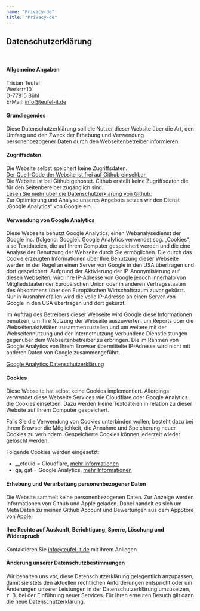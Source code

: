 ```yaml
---
name: "Privacy-de"
title: "Privacy-de"
---
```


## Datenschutzerklärung
<br />

#### Allgemeine Angaben
Tristan Teufel   
Werkstr.10   
D-77815 Bühl   
E-Mail: info@teufel-it.de

#### Grundlegendes
Diese Datenschutzerklärung soll die Nutzer dieser Website über die Art, den Umfang und den Zweck der Erhebung und Verwendung personenbezogener Daten durch den Webseitenbetreiber informieren.

#### Zugriffsdaten
Die Website selbst speichert keine Zugriffsdaten.   
[Der Quell-Code der Website ist frei auf Github einsehbar.](https://github.com/firsttris/teufel-it-gatsby)   
Die Website ist bei Github gehostet. Github erstellt keine Zugriffsdaten die für den Seitenbereiber zugänglich sind.   
[Lesen Sie mehr über die Datenschutzerklärung von Github.](https://help.github.com/articles/github-privacy-statement/)   
Zur Optimierung und Analyse unseres Angebots setzen wir den Dienst „Google Analytics“ von Google ein.

#### Verwendung von Google Analytics
Diese Webseite benutzt Google Analytics, einen Webanalysedienst der Google Inc. (folgend: Google). Google Analytics verwendet sog. „Cookies“, also Textdateien, die auf Ihrem Computer gespeichert werden und die eine Analyse der Benutzung der Webseite durch Sie ermöglichen. Die durch das Cookie erzeugten Informationen über Ihre Benutzung dieser Webseite werden in der Regel an einen Server von Google in den USA übertragen und dort gespeichert. Aufgrund der Aktivierung der IP-Anonymisierung auf diesen Webseiten, wird Ihre IP-Adresse von Google jedoch innerhalb von Mitgliedstaaten der Europäischen Union oder in anderen Vertragsstaaten des Abkommens über den Europäischen Wirtschaftsraum zuvor gekürzt. Nur in Ausnahmefällen wird die volle IP-Adresse an einen Server von Google in den USA übertragen und dort gekürzt.

Im Auftrag des Betreibers dieser Webseite wird Google diese Informationen benutzen, um Ihre Nutzung der Webseite auszuwerten, um Reports über die Webseitenaktivitäten zusammenzustellen und um weitere mit der Webseitennutzung und der Internetnutzung verbundene Dienstleistungen gegenüber dem Webseitenbetreiber zu erbringen. Die im Rahmen von Google Analytics von Ihrem Browser übermittelte IP-Adresse wird nicht mit anderen Daten von Google zusammengeführt.

[Google Analytics Datenschutzerklärung](https://www.google.com/analytics/learn/privacy.html?hl=de)

#### Cookies
Diese Webseite hat selbst keine Cookies implementiert. Allerdings verwendet diese Webseite Services wie Cloudflare oder Google Analytics die Cookies einsetzen. Dazu werden kleine Textdateien in relation zu dieser Website auf ihrem Computer gespeichert.

Falls Sie die Verwendung von Cookies unterbinden wollen, besteht dazu bei Ihrem Browser die Möglichkeit, die Annahme und Speicherung neuer Cookies zu verhindern. Gespeicherte Cookies können jederzeit wieder gelöscht werden.

Folgende Cookies werden eingesetzt:
 - __cfduid = Cloudflare, [mehr Informationen](https://support.cloudflare.com/hc/en-us/articles/200170156-What-does-the-Cloudflare-cfduid-cookie-do-)
 - ga, gat = Google Analytics, [mehr Informationen](https://developers.google.com/analytics/devguides/collection/analyticsjs/cookie-usage)

 #### Erhebung und Verarbeitung personenbezogener Daten
 Die Website sammelt keine personenbezogenen Daten. Zur Anzeige werden Informationen von Github und Apple geladen. Dabei handelt es sich um Meta Daten zu meinen Github Account und Bewertungen aus dem AppStore von Apple.

 #### Ihre Rechte auf Auskunft, Berichtigung, Sperre, Löschung und Widerspruch
 Kontaktieren Sie [info@teufel-it.de](mailto:info@teufel-it.de) mit ihrem Anliegen

 #### Änderung unserer Datenschutzbestimmungen
Wir behalten uns vor, diese Datenschutzerklärung gelegentlich anzupassen, damit sie stets den aktuellen rechtlichen Anforderungen entspricht oder um Änderungen unserer Leistungen in der Datenschutzerklärung umzusetzen, z. B. bei der Einführung neuer Services. Für Ihren erneuten Besuch gilt dann die neue Datenschutzerklärung.